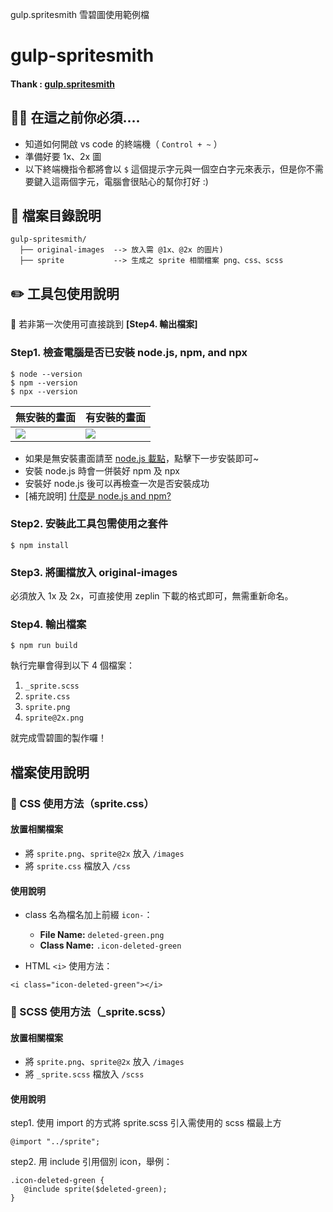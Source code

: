 gulp.spritesmith 雪碧圖使用範例檔

# gulp-spritesmith

#### Thank : [gulp.spritesmith](https://github.com/twolfson/gulp.spritesmith)

## 👩‍💻 在這之前你必須....

- 知道如何開啟 vs code 的終端機（ `Control + ~` ）
- 準備好要 1x、2x 圖
- 以下終端機指令都將會以 `$` 這個提示字元與一個空白字元來表示，但是你不需要鍵入這兩個字元，電腦會很貼心的幫你打好 :)

## 🌲 檔案目錄說明

```
gulp-spritesmith/
  ├── original-images  --> 放入需 @1x、@2x 的圖片)
  ├── sprite           --> 生成之 sprite 相關檔案 png、css、scss
```

## ✏️ 工具包使用說明

🌟 若非第一次使用可直接跳到 **[Step4. 輸出檔案]**

### Step1. 檢查電腦是否已安裝 node.js, npm, and npx

```
$ node --version
$ npm --version
$ npx --version
```

| 無安裝的畫面                         | 有安裝的畫面                         |
| ------------------------------------ | ------------------------------------ |
| ![](https://i.imgur.com/uzqyU4x.png) | ![](https://i.imgur.com/cPiA5yI.png) |

- 如果是無安裝畫面請至 [node.js 載點](https://nodejs.org/en/)，點擊下一步安裝即可~
- 安裝 node.js 時會一併裝好 npm 及 npx
- 安裝好 node.js 後可以再檢查一次是否安裝成功
- [補充說明] [什麼是 node.js and npm?](https://miahsuwork.medium.com/%E7%AC%AC%E4%BA%8C%E9%80%B1-%E4%B8%8D%E5%86%8D%E8%88%87-node-js-npm-%E6%93%A6%E8%82%A9%E8%80%8C%E9%81%8E-fb188b3baf20)

### Step2. 安裝此工具包需使用之套件

```
$ npm install
```

### Step3. 將圖檔放入 original-images

必須放入 1x 及 2x，可直接使用 zeplin 下載的格式即可，無需重新命名。

### Step4. 輸出檔案

```
$ npm run build
```

執行完畢會得到以下 4 個檔案：

1. `_sprite.scss`
2. `sprite.css`
3. `sprite.png`
4. `sprite@2x.png`

就完成雪碧圖的製作囉！

## 檔案使用說明

### 👀 CSS 使用方法（sprite.css）

#### 放置相關檔案

- 將 `sprite.png`、`sprite@2x` 放入 `/images`
- 將 `sprite.css` 檔放入 `/css`

#### 使用說明

- class 名為檔名加上前綴 `icon-`：

  - **File Name:** `deleted-green.png`
  - **Class Name:** `.icon-deleted-green`

- HTML `<i>` 使用方法：

```
<i class="icon-deleted-green"></i>
```

### 👀 SCSS 使用方法（\_sprite.scss）

#### 放置相關檔案

- 將 `sprite.png`、`sprite@2x` 放入 `/images`
- 將 `_sprite.scss` 檔放入 `/scss`

#### 使用說明

step1. 使用 import 的方式將 sprite.scss 引入需使用的 scss 檔最上方

```
@import "../sprite";
```

step2. 用 include 引用個別 icon，舉例：

```
.icon-deleted-green {
   @include sprite($deleted-green);
}
```
